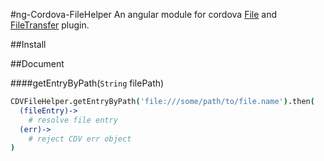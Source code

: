#ng-Cordova-FileHelper
An angular module for cordova [File]() and [FileTransfer]() plugin.

##Install

##Document

####getEntryByPath(`String` filePath)
```coffee
CDVFileHelper.getEntryByPath('file:///some/path/to/file.name').then(
  (fileEntry)->
    # resolve file entry
  (err)->
    # reject CDV err object
)
```
